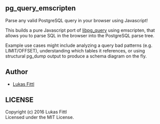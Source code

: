 ## pg_query_emscripten

Parse any valid PostgreSQL query in your browser using Javascript!

This builds a pure Javascript port of [libpg_query](https://github.com/lfittl/libpg_query) using emscripten, that allows you to parse SQL in the browser into the PostgreSQL parse tree.

Example use cases might include analyzing a query bad patterns (e.g. LIMIT/OFFSET), understanding which tables it references, or using structural pg_dump output to produce a schema diagram on the fly.

## Author

* [Lukas Fittl](https://github.com/lfittl)

## LICENSE

Copyright (c) 2016 Lukas Fittl<br>
Licensed under the MIT License.
